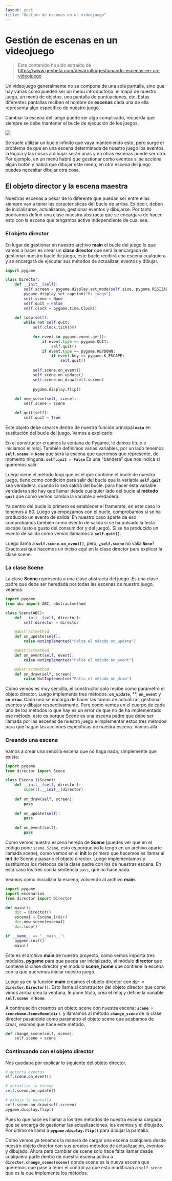 ```yaml
---
layout: post
title: "Gestión de escenas en un videojuego"
---
```


# Gestión de escenas en un videojuego

> Este contenido ha sido extraído de https://www.genbeta.com/desarrollo/gestionando-escenas-en-un-videojuego

Un videojuego generalmente no se compone de una sola pantalla, sino que hay varias como pueden ser un menú introductorio. el mapa de nuestro juego, un menú de objetos, una pantalla de puntuaciones, etc. Estas diferentes pantallas reciben el nombre de **escenas** cada una de ella representa algo especifico de nuestro juego.

Cambiar la escena del juego puede ser algo complicado, recuerda que siempre se debe mantener el bucle de ejecución de los juegos.

![](res\1366_2000.png)

Se suele utilizar un bucle infinito que vaya manteniendo esto, pero surge el problema de que en una escena determinada de nuestro juego los eventos, la lógica y las cosas a dibujar serán unas y en otras escenas puede ser otra. Por ejemplo, en un menú habrá que gestionar como eventos si se acciona algún botón y habrá que dibujar este menú, en otra escena del juego puedes necesitar dibujar otra cosa.



## El objeto director y la escena maestra

Nuestras escenas a pesar de lo diferente que puedan ser entre ellas siempre van a tener las características del bucle de arriba. Es decir, deben de inicializarse, actualizarse, gestionar eventos y dibujarse. Por tanto podríamos definir una clase maestra abstracta que se encargara de hacer esto con la escena que tengamos activa independiente de cual sea.

### El objeto director

En lugar de gestionar en nuestro archivo **main** el bucle del juego lo que vamos a hacer es crear un **clase director** que será la encargada de gestionar nuestro bucle de juego, este bucle recibirá una escena cualquiera y se encargará de ejecutar sus métodos de actualizar, eventos y dibujar.

```python
import pygame

class Director:
    def __init__(self):
        self.screen = pygame.display.set_mode(self.size, pygame.RESIZABLE)
        pygame.display.set_caption("Mi juego")
        self.scene = None
        self.quit = False
        self.clock = pygame.time.Clock()
        
    def loop(self):
        while not self.quit:
            self.clock.tick(60)
            
            for event in pygame.event.get():
                if event.type == pygame.QUIT:
                    self.quit()
                if event.type == pygame.KEYDOWN:
                    if event.key == pygame.K_ESCAPE:
                        self.quit()
              
            self.scene.on_event()
            self.scene.on_update()
            self.scene.on_draw(self.screen)
            
            pygame.display.flip()
            
	def new_scene(self, scene):
        self.scene = scene

    def quit(self):
        self.quit = True
```

Este objeto debe crearse dentro de nuestra función principal **`main`** en sustitución del bucle del juego. Vamos a explicarlo:

En el constructor creamos la ventana de Pygame, le damos título e iniciamos el reloj. También definimos varias variables, por un lado tenemos **`self.scene = None`** que será la escena que queremos que represente, de momento ninguna. **`self.quit = False`** Es una “bandera” que nos indica si queremos salir.

Luego viene el método loop que es el que contiene el bucle de nuestro juego, tiene como condición para salir del bucle que la variable **`self.quit`** sea verdadera, cuando lo sea saldrá del bucle. para hacer esta variable verdadera solo hay que llamar desde cualquier lado del bucle al **método `quit`** que como vemos cambia la variable a verdadera.

Ya dentro del bucle lo primero es establecer el framerate, en este caso lo tenemos a 60. Luego ya empezamos con el bucle, comprobamos si se ha producido un evento de salida. En nuestro caso aparte de eso comprobamos también como evento de salida si se ha pulsado la tecla escape (esto a gusto del consumidor y del juego). Si se ha producido un evento de salida como vemos llamamos a **`self.quit()`**.

Luego llama a **`self.scene.on_event()`**, pero, ¿**`self.scene`** no valía **`None`**? Exacto así que hacemos un inciso aquí en la clase director para explicar la clase scene.



### La clase Scene

La clase **Scene** representa a una clase abstracta del juego. Es una clase padre que debe ser heredada por todas las escenas de nuestro juego, veamos.

```python
import pygame
from abc import ABC, abstractmethod

class Scene(ABC):
    def __init__(self, director):
        self.director = director

    @abstractmethod
    def on_update(self):
        raise NotImplemented("Falta el método on_update")

    @abstractmethod
    def on_event(self, event):
        raise NotImplemented("Falta el método on_event")

    @abstractmethod
    def on_draw(self, screen):
        raise NotImplemented("Falta el método on_draw")
```

Como vemos es muy sencilla, el constructor solo recibe como parámetro el objeto director. Luego implementa tres métodos. **`on_update`**, **, **`on_event`** y **`on_draw`**. Cada uno se encarga de hacer las tareas de actualizar, gestionar eventos y dibujar respectivamente. Pero como vemos en el cuerpo de cada uno de los métodos lo que hay es un error de que no de ha implementado ese método, esto es porque Scene es una escena padre que debe ser llamada por las escenas de nuestro juego e implementar estos tres métodos para que hagan las acciones específicas de nuestra escena. Vamos allá.



### Creando una escena

Vamos a crear una sencilla escena que no haga nada, simplemente que exista:

```python
import pygame
from director import Scene

class Escena_1(Scene):
    def __init__(self, director):
        super().__init__(director)
        
    def on_draw(self, screen):
        pass
    
    def on_update(self):
        pass
    
    def on_event(self):
        pass
```

Como vemos nuestra escena hereda de **Scene** (puedes ver que en el código pone `scene.Scene`, esto es porque yo la tengo en un archivo aparte llamada scene), como vemos en el **init** lo primero que hacemos es llamar al **init** de Scene y pasarle el objeto director. Luego implementamos y sustituimos los métodos de la clase padre con los de nuestras escena. En esta caso los tres con la sentencia `pass`, que no hace nada.

Veamos como inicializar la escena, volviendo al archivo **main**.

```python
import pygame
import escenarios
from director import Director

def main():
    dir = Director()
    escena1 = Escena_1(dir)
    dir.new_scene(escena1)
    dir.loop()

if __name__ == "__main__":
    pygame.init()
    main()
```



Este es el archivo **main** de nuestro proyecto, como vemos importa tres módulos, **pygame** para que pueda ser inicializado, el módulo **director** que contiene la clase director y el modulo **scene_home** que contiene la escena con la que queremos iniciar nuestro juego.

Luego ya en la función **main** creamos el objeto director con **`dir = director.Director()`**. Esto llama al constructor del objeto director que como vimos arriba crea la ventana, le pone titulo, crea el reloj y define la variable **`self.scene = None`**.

A continuación creamos un objeto scene con nuestra escena: **`scene = scenehome.SceneHome(dir)`**. y llamamos al método **`change_scene`** de la clase director pasándole como parámetro el objeto scene que acabamos de crear, veamos que hace este método.

```python
def change_scene(self, scene):
	self.scene = scene
```



### Continuando con el objeto director

Nos quedaba por explicar lo siguiente del objeto director.

```python
# detecta eventos
elf.scene.on_event()

# actualiza la escena
self.scene.on_update()

# dibuja la pantalla
self.scene.on_draw(self.screen)
pygame.display.flip()
```

Pues lo que hace es llamar a los tres métodos de nuestra escena cargada que se encarga de gestionar las actualizaciones, los eventos y el dibujado. Por último se llama a **`pygame.display.flip()`**  para dibujar la pantalla.

Como vemos ya tenemos la manera de cargar una escena cualquiera desde nuestro objeto director con sus propios métodos de actualización, eventos y dibujado. Ahora para cambiar de scene solo hace falta llamar desde cualquiera parte dentro de nuestra escena activa a **`director.change_scene(scene)`** donde scene es la nueva escena que queremos que pase a tener el control ya que esto modificará a `self.scene` que es la que implementa los métodos.

